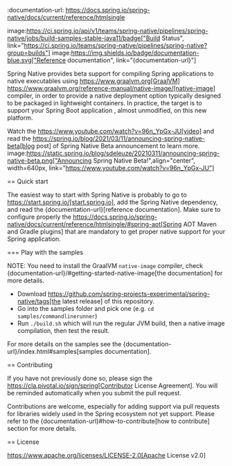 :documentation-url: https://docs.spring.io/spring-native/docs/current/reference/htmlsingle

image:https://ci.spring.io/api/v1/teams/spring-native/pipelines/spring-native/jobs/build-samples-stable-java11/badge["Build Status", link="https://ci.spring.io/teams/spring-native/pipelines/spring-native?group=builds"] image:https://img.shields.io/badge/documentation-blue.svg["Reference documentation", link="{documentation-url}"]

Spring Native provides beta support for compiling Spring applications to native executables using https://www.graalvm.org[GraalVM]
https://www.graalvm.org/reference-manual/native-image/[native-image] compiler, in order to provide a native deployment
option typically designed to be packaged in lightweight containers. In practice, the target is to support your Spring Boot application
, almost unmodified, on this new platform.

Watch the https://www.youtube.com/watch?v=96n_YpGx-JU[video] and read the https://spring.io/blog/2021/03/11/announcing-spring-native-beta[blog post] of Spring Native Beta announcement to learn more.
image:https://static.spring.io/blog/sdeleuze/20210311/announcing-spring-native-beta.png["Announcing Spring Native Beta!",align="center", width=640px, link="https://www.youtube.com/watch?v=96n_YpGx-JU"]

== Quick start

The easiest way to start with Spring Native is probably to go to https://start.spring.io/[start.spring.io], add the Spring Native dependency, and read the {documentation-url}[reference documentation]. Make sure to configure properly the https://docs.spring.io/spring-native/docs/current/reference/htmlsingle/#spring-aot[Spring AOT Maven and Gradle plugins] that are mandatory to get proper native support for your Spring application.

=== Play with the samples

NOTE: You need to install the GraalVM `native-image` compiler, check {documentation-url}/#getting-started-native-image[the documentation] for more details.

- Download https://github.com/spring-projects-experimental/spring-native/tags[the latest release] of this repository.
- Go into the samples folder and pick one (e.g. `cd samples/commandlinerunner`)
- Run `./build.sh` which will run the regular JVM build, then a native image compilation, then test the result.

For more details on the samples see the {documentation-url}/index.html#samples[samples documentation].

== Contributing

If you have not previously done so, please sign the https://cla.pivotal.io/sign/spring[Contributor License Agreement]. You will be reminded automatically when you submit the pull request.

Contributions are welcome, especially for adding support via pull requests for libraries widely used in the Spring ecosystem not yet support. Please refer to the {documentation-url}#how-to-contribute[how to contribute] section for more details.

== License

https://www.apache.org/licenses/LICENSE-2.0[Apache License v2.0]
